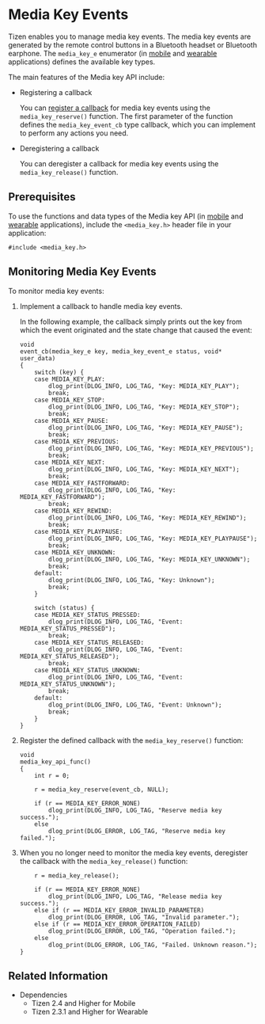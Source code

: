 # Media Key Events


Tizen enables you to manage media key events. The media key events are generated by the remote control buttons in a Bluetooth headset or Bluetooth earphone. The `media_key_e` enumerator (in [mobile](../../../../org.tizen.native.mobile.apireference/group__CAPI__SYSTEM__MEDIA__KEY__MODULE.html#ga7ef8e87127474ddcb068a06dd53eeb8b) and [wearable](../../../../org.tizen.native.wearable.apireference/group__CAPI__SYSTEM__MEDIA__KEY__MODULE.html#ga7ef8e87127474ddcb068a06dd53eeb8b) applications) defines the available key types.

The main features of the Media key API include:

- Registering a callback

  You can [register a callback](#register) for media key events using the `media_key_reserve()` function. The first parameter of the function defines the `media_key_event_cb` type callback, which you can implement to perform any actions you need.

- Deregistering a callback

  You can deregister a callback for media key events using the `media_key_release()` function.

## Prerequisites

To use the functions and data types of the Media key API (in [mobile](../../../../org.tizen.native.mobile.apireference/group__CAPI__SYSTEM__MEDIA__KEY__MODULE.html) and [wearable](../../../../org.tizen.native.wearable.apireference/group__CAPI__SYSTEM__MEDIA__KEY__MODULE.html) applications), include the `<media_key.h>` header file in your application:

```
#include <media_key.h>
```
<a name="register"></a>
## Monitoring Media Key Events

To monitor media key events:

1. Implement a callback to handle media key events.

   In the following example, the callback simply prints out the key from which the event originated and the state change that caused the event:

   ```
   void
   event_cb(media_key_e key, media_key_event_e status, void* user_data)
   {
       switch (key) {
       case MEDIA_KEY_PLAY:
           dlog_print(DLOG_INFO, LOG_TAG, "Key: MEDIA_KEY_PLAY");
           break;
       case MEDIA_KEY_STOP:
           dlog_print(DLOG_INFO, LOG_TAG, "Key: MEDIA_KEY_STOP");
           break;
       case MEDIA_KEY_PAUSE:
           dlog_print(DLOG_INFO, LOG_TAG, "Key: MEDIA_KEY_PAUSE");
           break;
       case MEDIA_KEY_PREVIOUS:
           dlog_print(DLOG_INFO, LOG_TAG, "Key: MEDIA_KEY_PREVIOUS");
           break;
       case MEDIA_KEY_NEXT:
           dlog_print(DLOG_INFO, LOG_TAG, "Key: MEDIA_KEY_NEXT");
           break;
       case MEDIA_KEY_FASTFORWARD:
           dlog_print(DLOG_INFO, LOG_TAG, "Key: MEDIA_KEY_FASTFORWARD");
           break;
       case MEDIA_KEY_REWIND:
           dlog_print(DLOG_INFO, LOG_TAG, "Key: MEDIA_KEY_REWIND");
           break;
       case MEDIA_KEY_PLAYPAUSE:
           dlog_print(DLOG_INFO, LOG_TAG, "Key: MEDIA_KEY_PLAYPAUSE");
           break;
       case MEDIA_KEY_UNKNOWN:
           dlog_print(DLOG_INFO, LOG_TAG, "Key: MEDIA_KEY_UNKNOWN");
           break;
       default:
           dlog_print(DLOG_INFO, LOG_TAG, "Key: Unknown");
           break;
       }

       switch (status) {
       case MEDIA_KEY_STATUS_PRESSED:
           dlog_print(DLOG_INFO, LOG_TAG, "Event: MEDIA_KEY_STATUS_PRESSED");
           break;
       case MEDIA_KEY_STATUS_RELEASED:
           dlog_print(DLOG_INFO, LOG_TAG, "Event: MEDIA_KEY_STATUS_RELEASED");
           break;
       case MEDIA_KEY_STATUS_UNKNOWN:
           dlog_print(DLOG_INFO, LOG_TAG, "Event: MEDIA_KEY_STATUS_UNKNOWN");
           break;
       default:
           dlog_print(DLOG_INFO, LOG_TAG, "Event: Unknown");
           break;
       }
   }
   ```

2. Register the defined callback with the `media_key_reserve()` function:

    ```
    void
    media_key_api_func()
    {
        int r = 0;

        r = media_key_reserve(event_cb, NULL);

        if (r == MEDIA_KEY_ERROR_NONE)
            dlog_print(DLOG_INFO, LOG_TAG, "Reserve media key success.");
        else
            dlog_print(DLOG_ERROR, LOG_TAG, "Reserve media key failed.");
    ```

3. When you no longer need to monitor the media key events, deregister the callback with the `media_key_release()` function:

   ```
       r = media_key_release();

       if (r == MEDIA_KEY_ERROR_NONE)
           dlog_print(DLOG_INFO, LOG_TAG, "Release media key success.");
       else if (r == MEDIA_KEY_ERROR_INVALID_PARAMETER)
           dlog_print(DLOG_ERROR, LOG_TAG, "Invalid parameter.");
       else if (r == MEDIA_KEY_ERROR_OPERATION_FAILED)
           dlog_print(DLOG_ERROR, LOG_TAG, "Operation failed.");
       else
           dlog_print(DLOG_ERROR, LOG_TAG, "Failed. Unknown reason.");
   }
   ```

## Related Information
- Dependencies
  - Tizen 2.4 and Higher for Mobile
  - Tizen 2.3.1 and Higher for Wearable
